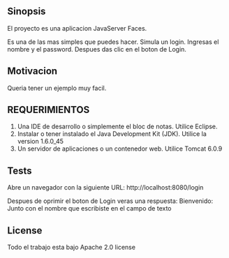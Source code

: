 ## Sinopsis

El proyecto es una aplicacion JavaServer Faces.

Es una de las mas simples que puedes hacer.
Simula un login.
Ingresas el nombre y el password.
Despues das clic en el boton de Login.

## Motivacion

Queria tener un ejemplo muy facil.

## REQUERIMIENTOS
1)	Una IDE de desarrollo o simplemente el bloc de notas. Utilice Eclipse.
2)	Instalar o tener instalado el Java Development Kit (JDK). Utilice la version 1.6.0_45
3)	Un servidor de aplicaciones o un contenedor web. Utilice Tomcat 6.0.9

## Tests

Abre un navegador con la siguiente URL: http://localhost:8080/login

Despues de oprimir el boton de Login veras una respuesta: Bienvenido: Junto con el nombre que escribiste en el campo de texto

## License

Todo el trabajo esta bajo Apache 2.0 license
